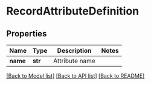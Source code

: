 # RecordAttributeDefinition

## Properties
Name | Type | Description | Notes
------------ | ------------- | ------------- | -------------
**name** | **str** | Attribute name | 

[[Back to Model list]](../README.md#documentation-for-models) [[Back to API list]](../README.md#documentation-for-api-endpoints) [[Back to README]](../README.md)


